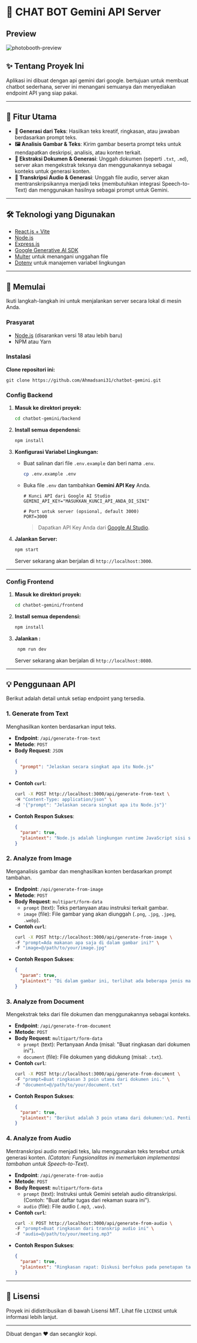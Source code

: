 # 🔮 CHAT BOT Gemini API Server

## Preview
![photobooth-preview](/public/preview.png)

## ✨ Tentang Proyek Ini
Aplikasi ini dibuat dengan api gemini dari google. bertujuan untuk membuat chatbot sederhana, server ini menangani semuanya dan menyediakan endpoint API yang siap pakai.

-----

## 🚀 Fitur Utama

  - **📝 Generasi dari Teks**: Hasilkan teks kreatif, ringkasan, atau jawaban berdasarkan prompt teks.
  - **🖼️ Analisis Gambar & Teks**: Kirim gambar beserta prompt teks untuk mendapatkan deskripsi, analisis, atau konten terkait.
  - **📄 Ekstraksi Dokumen & Generasi**: Unggah dokumen (seperti `.txt`, `.md`), server akan mengekstrak teksnya dan menggunakannya sebagai konteks untuk generasi konten.
  - **🎵 Transkripsi Audio & Generasi**: Unggah file audio, server akan mentranskripsikannya menjadi teks (membutuhkan integrasi Speech-to-Text) dan menggunakan hasilnya sebagai prompt untuk Gemini.

-----

## 🛠️ Teknologi yang Digunakan

  - [React.js + Vite](https://vite.dev/guide/)
  - [Node.js](https://nodejs.org/)
  - [Express.js](https://expressjs.com/)
  - [Google Generative AI SDK](https://github.com/google/generative-ai-js)
  - [Multer](https://github.com/expressjs/multer) untuk menangani unggahan file
  - [Dotenv](https://github.com/motdotla/dotenv) untuk manajemen variabel lingkungan

-----

## 🏁 Memulai

Ikuti langkah-langkah ini untuk menjalankan server secara lokal di mesin Anda.

### Prasyarat

  - [Node.js](https://nodejs.org/en/download/) (disarankan versi 18 atau lebih baru)
  - NPM atau Yarn

### Instalasi

**Clone repositori ini:**

    git clone https://github.com/Ahmadsani31/chatbot-gemini.git
    
### Config Backend
1.  **Masuk ke direktori proyek:**

    ```sh
    cd chatbot-gemini/backend
    ```

2.  **Install semua dependensi:**

    ```sh
    npm install
    ```

3.  **Konfigurasi Variabel Lingkungan:**

      - Buat salinan dari file `.env.example` dan beri nama `.env`.
        ```sh
        cp .env.example .env
        ```
      - Buka file `.env` dan tambahkan **Gemini API Key** Anda.
        ```env
        # Kunci API dari Google AI Studio
        GEMINI_API_KEY="MASUKKAN_KUNCI_API_ANDA_DI_SINI"

        # Port untuk server (opsional, default 3000)
        PORT=3000
        ```
        > Dapatkan API Key Anda dari [Google AI Studio](https://makersuite.google.com/app/apikey).

5.  **Jalankan Server:**

    ```sh
    npm start
    ```

    Server sekarang akan berjalan di `http://localhost:3000`.

-----

### Config Frontend
1.  **Masuk ke direktori proyek:**

    ```sh
    cd chatbot-gemini/frontend
    ```

2.  **Install semua dependensi:**

    ```sh
    npm install
    ```


3.  **Jalankan :**

    ```sh
     npm run dev 
    ```

    Server sekarang akan berjalan di `http://localhost:8080`.

-----

## 💡 Penggunaan API

Berikut adalah detail untuk setiap endpoint yang tersedia.

### 1\. Generate from Text

Menghasilkan konten berdasarkan input teks.

  - **Endpoint**: `/api/generate-from-text`
  - **Metode**: `POST`
  - **Body Request**: `JSON`
    ```json
    {
      "prompt": "Jelaskan secara singkat apa itu Node.js"
    }
    ```
  - **Contoh `curl`**:
    ```sh
    curl -X POST http://localhost:3000/api/generate-from-text \
    -H "Content-Type: application/json" \
    -d '{"prompt": "Jelaskan secara singkat apa itu Node.js"}'
    ```
  - **Contoh Respon Sukses**:
    ```json
    {
      "param": true,
      "plaintext": "Node.js adalah lingkungan runtime JavaScript sisi server yang dibangun di atas mesin JavaScript V8 Chrome..."
    }
    ```

### 2\. Analyze from Image

Menganalisis gambar dan menghasilkan konten berdasarkan prompt tambahan.

  - **Endpoint**: `/api/generate-from-image`
  - **Metode**: `POST`
  - **Body Request**: `multipart/form-data`
      - `prompt` (text): Teks pertanyaan atau instruksi terkait gambar.
      - `image` (file): File gambar yang akan diunggah (`.png`, `.jpg`, `.jpeg`, `.webp`).
  - **Contoh `curl`**:
    ```sh
    curl -X POST http://localhost:3000/api/generate-from-image \
    -F "prompt=Ada makanan apa saja di dalam gambar ini?" \
    -F "image=@/path/to/your/image.jpg"
    ```
  - **Contoh Respon Sukses**:
    ```json
    {
      "param": true,
      "plaintext": "Di dalam gambar ini, terlihat ada beberapa jenis makanan: semangkuk salad, sepiring pasta, dan segelas jus jeruk."
    }
    ```

### 3\. Analyze from Document

Mengekstrak teks dari file dokumen dan menggunakannya sebagai konteks.

  - **Endpoint**: `/api/generate-from-document`
  - **Metode**: `POST`
  - **Body Request**: `multipart/form-data`
      - `prompt` (text): Pertanyaan Anda (misal: "Buat ringkasan dari dokumen ini").
      - `document` (file): File dokumen yang didukung (misal: `.txt`).
  - **Contoh `curl`**:
    ```sh
    curl -X POST http://localhost:3000/api/generate-from-document \
    -F "prompt=Buat ringkasan 3 poin utama dari dokumen ini." \
    -F "document=@/path/to/your/document.txt"
    ```
  - **Contoh Respon Sukses**:
    ```json
    {
      "param": true,
      "plaintext": "Berikut adalah 3 poin utama dari dokumen:\n1. Pentingnya inovasi teknologi.\n2. Dampak AI terhadap pasar kerja.\n3. Strategi adaptasi di era digital."
    }
    ```

### 4\. Analyze from Audio

Mentranskripsi audio menjadi teks, lalu menggunakan teks tersebut untuk generasi konten. *(Catatan: Fungsionalitas ini memerlukan implementasi tambahan untuk Speech-to-Text)*.

  - **Endpoint**: `/api/generate-from-audio`
  - **Metode**: `POST`
  - **Body Request**: `multipart/form-data`
      - `prompt` (text): Instruksi untuk Gemini setelah audio ditranskripsi. (Contoh: "Buat daftar tugas dari rekaman suara ini").
      - `audio` (file): File audio (`.mp3`, `.wav`).
  - **Contoh `curl`**:
    ```sh
    curl -X POST http://localhost:3000/api/generate-from-audio \
    -F "prompt=Buat ringkasan dari transkrip audio ini" \
    -F "audio=@/path/to/your/meeting.mp3"
    ```
  - **Contoh Respon Sukses**:
    ```json
    {
      "param": true,
      "plaintext": "Ringkasan rapat: Diskusi berfokus pada penetapan target penjualan untuk kuartal berikutnya, dengan penekanan pada ekspansi pasar di wilayah timur."
    }
    ```

-----


## 📄 Lisensi

Proyek ini didistribusikan di bawah Lisensi MIT. Lihat file `LICENSE` untuk informasi lebih lanjut.

-----

Dibuat dengan ❤️ dan secangkir kopi.